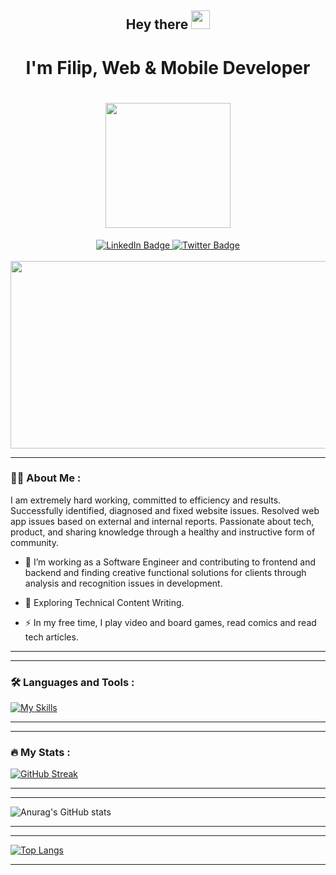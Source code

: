 <div id="header" align="center">
  <h2>
    Hey there
    <img src="https://media.giphy.com/media/hvRJCLFzcasrR4ia7z/giphy.gif" width="30px" />
  </h2> 
  <div>
    <h1>I'm Filip, Web & Mobile Developer<h1>
    <img src="https://media.giphy.com/media/dtra4r7NXUlI5XRfOR/giphy.gif" width="200"/>
   </div>
  <div id="badges">
    <a href="https://www.linkedin.com/in/filip-sarovic-4376a61a1">
      <img src="https://img.shields.io/badge/LinkedIn-blue?style=for-the-badge&logo=linkedin&logoColor=white&style=social" alt="LinkedIn Badge"/>
    </a>
    <a href="https://twitter.com/FilipSarov86171">
     <img src="https://img.shields.io/badge/Twitter-blue?style=for-the-badge&logo=twitter&logoColor=white&style=social" alt="Twitter Badge"/>
    </a>
  </div>
</div>
    </br>
<div align="center">
  <img src="https://media.giphy.com/media/QHE5gWI0QjqF2/giphy.gif" width="550" height="300" />
</div>
    
---

### :man_technologist: About Me :  

I am extremely hard working, committed to efficiency and results. Successfully identified, diagnosed and fixed website issues. Resolved web app issues based on external and internal reports. Passionate about tech, product, and sharing knowledge through a healthy and instructive form of community.
- :telescope: I’m working as a Software Engineer and contributing to frontend and backend and finding creative functional solutions for clients through analysis and recognition issues in development.
    
- :seedling: Exploring Technical Content Writing.
    
- :zap: In my free time, I play video and board games, read comics and read tech articles.
                                  
---
    
---

### :hammer_and_wrench: Languages and Tools :

[![My Skills](https://skillicons.dev/icons?i=js,html,css,react,redux,angular,nodejs,cs,git,materialui,azure)](https://skillicons.dev)
    
---

---

### :fire: My Stats :
[![GitHub Streak](http://github-readme-streak-stats.herokuapp.com?user=laststonedjs&theme=neon&border_radius=2&date_format=j%2Fn%5B%2FY%5D)](https://git.io/streak-stats)
    
---
    
---
   
![Anurag's GitHub stats](https://github-readme-stats.vercel.app/api?username=laststonedjs&show_icons=true&theme=radical)    
    
---
    
---

[![Top Langs](https://github-readme-stats.vercel.app/api/top-langs/?username=anuraghazra&layout=compact)](https://github.com/anuraghazra/github-readme-stats)

---
